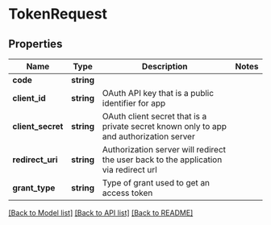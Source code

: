 # TokenRequest

## Properties
Name | Type | Description | Notes
------------ | ------------- | ------------- | -------------
**code** | **string** |  | 
**client_id** | **string** | OAuth API key that is a public identifier for app | 
**client_secret** | **string** | OAuth client secret that is a private secret known only to app and authorization server | 
**redirect_uri** | **string** | Authorization server will redirect the user back to the application via redirect url | 
**grant_type** | **string** | Type of grant used to get an access token | 

[[Back to Model list]](../../README.md#documentation-for-models) [[Back to API list]](../../README.md#documentation-for-api-endpoints) [[Back to README]](../../README.md)

